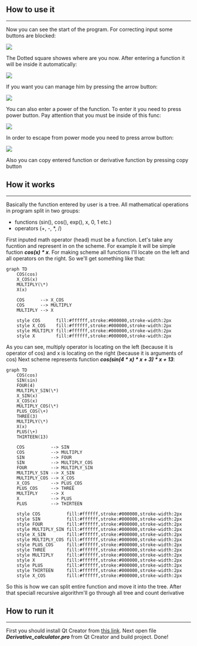 ## How to use it
___

Now you can see the start of the program. For correcting input some buttons are blocked:

![](graphics/images/start_screenshot.png)

The Dotted square showes where are you now. After entering a function it will be inside it automatically:

![](graphics/images/entered_func_screenshot.png)

If you want you can manage him by pressing the arrow button:

![](graphics/images/moved_square_screenshot.png)

You can also enter a power of the function. To enter it you need to press power button. Pay attention that you must be inside of this func:

![](graphics/images/entered_pow_screenshot.png)

In order to escape from power mode you need to press arrow button:

![](graphics/images/escape_from_pow_mode_screenshot.png)

Also you can copy entered function or derivative function by pressing copy button

## How it works

___

Basically the function entered by user is a tree. All mathematical operations in program split in two groups:
* functions (sin(), cos(), exp(), x, 0, 1 etc.)
* operators (+, -, *, /)

First inputed math operator (head) must be a function. Let's take any fucntion and represent in on the scheme. For example it will be simple fuction ***cos(x) * x***. For making scheme all functions I'll locate on the left and all operators on the right. So we'll get something like that:

```mermaid
graph TD
    COS(cos)
    X_COS(x)
    MULTIPLY(\*)
    X(x)

    COS      --> X_COS
    COS      --> MULTIPLY
    MULTIPLY --> X

    style COS      fill:#ffffff,stroke:#000000,stroke-width:2px
    style X_COS    fill:#ffffff,stroke:#000000,stroke-width:2px
    style MULTIPLY fill:#ffffff,stroke:#000000,stroke-width:2px
    style X        fill:#ffffff,stroke:#000000,stroke-width:2px
```

As you can see, multiply operator is locating on the left (because it is operator of cos) and x is locating on the right (because it is arguments of cos)
Next scheme represents function ***cos(sin(4 * x) * x + 3) * x + 13***:

```mermaid
graph TD
    COS(cos)
    SIN(sin)
    FOUR(4)
    MULTIPLY_SIN(\*)
    X_SIN(x)
    X_COS(x)
    MULTIPLY_COS(\*)
    PLUS_COS(\+)
    THREE(3)
    MULTIPLY(\*)
    X(x)
    PLUS(\+)
    THIRTEEN(13)

    COS          --> SIN
    COS          --> MULTIPLY
    SIN          --> FOUR
    SIN          --> MULTIPLY_COS
    FOUR         --> MULTIPLY_SIN
    MULTIPLY_SIN --> X_SIN
    MULTIPLY_COS --> X_COS
    X_COS        --> PLUS_COS
    PLUS_COS     --> THREE
    MULTIPLY     --> X
    X            --> PLUS
    PLUS         --> THIRTEEN

    style COS          fill:#ffffff,stroke:#000000,stroke-width:2px
    style SIN          fill:#ffffff,stroke:#000000,stroke-width:2px
    style FOUR         fill:#ffffff,stroke:#000000,stroke-width:2px
    style MULTIPLY_SIN fill:#ffffff,stroke:#000000,stroke-width:2px
    style X_SIN        fill:#ffffff,stroke:#000000,stroke-width:2px
    style MULTIPLY_COS fill:#ffffff,stroke:#000000,stroke-width:2px
    style PLUS_COS     fill:#ffffff,stroke:#000000,stroke-width:2px
    style THREE        fill:#ffffff,stroke:#000000,stroke-width:2px
    style MULTIPLY     fill:#ffffff,stroke:#000000,stroke-width:2px
    style X            fill:#ffffff,stroke:#000000,stroke-width:2px
    style PLUS         fill:#ffffff,stroke:#000000,stroke-width:2px
    style THIRTEEN     fill:#ffffff,stroke:#000000,stroke-width:2px
    style X_COS        fill:#ffffff,stroke:#000000,stroke-width:2px
```

So this is how we can split entire function and move it into the tree. After that speciall recursive algorithm'll go through all tree and count derivative

## How to run it
___

First you should install Qt Creator from [this link](https://www.qt.io/download-dev#eval-form-modal). Next open file ***Derivative_calculator.pro*** from Qt Creator and build project. Done!
